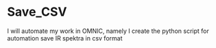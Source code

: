 # Save_CSV
I will automate my work in OMNIC, namely I create the python script for automation save IR spektra in csv format
